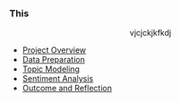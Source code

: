 ### This 

<p align="center">
  vjcjckjkfkdj
</p>

- [Project Overview](https://pnlpuos.github.io/overview)
- [Data Preparation](https://pnlpuos.github.io/data-preparation)
- [Topic Modeling](https://pnlpuos.github.io/topic-modeling)
- [Sentiment Analysis](https://pnlpuos.github.io/sentiment-analysis)
- [Outcome and Reflection](https://pnlpuos.github.io/outcome)
